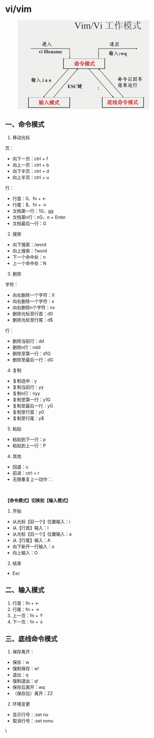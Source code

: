 # vi/vim

<figure><img src="../../.gitbook/assets/image (3).png" alt=""><figcaption></figcaption></figure>





## 一、命令模式

1. 移动光标

页：

* 向下一页：ctrl + f
* 向上一页：ctrl + b
* 向下半页：ctrl + d
* 向上半页：ctrl + u

行：

* 行首：0、fn + ←
* 行尾：$、fn + →
* 文档第一行：1G、gg
* 文档第n行：nG、n + Enter
* 文档最后一行：G

2. 搜索

* 向下搜索：/word
* 向上搜索：?word
* 下一个命中处：n
* 上一个命中处：N

3. 删除

字符：

* 向左删除一个字符：X
* 向右删除一个字符：x
* 向右删除n个字符：nx
* 删除光标至行首：d0
* 删除光标至行尾：d$

行：

* 删除当前行：dd
* 删除n行：ndd
* 删除至第一行：d1G
* 删除至最后一行：dG

4. 复制

* 复制选中：y
* 复制当前行：yy
* 复制n行：nyy
* 复制至第一行：y1G
* 复制至最后一行：yG
* 复制至行首：y0
* 复制至行尾：y$

5. 粘贴

* 粘贴到下一行：p
* 粘贴到上一行：P

4. 其他

* 回退：u
* 前进：ctrl + r
* 无限重复上一动作：.

\
\
**【命令模式】切换到【输入模式】**

1. 开始

* 从光标【前一个】位置输入：i
* 从【行首】输入：I
* 从光标【后一个】位置输入：a
* 从【行尾】输入：A
* 向下新开一行输入：o
* 向上输入：O

2. 结束

* Esc

&#x20;

## 二、输入模式

1. 行首：fn + ←
2. 行尾：fn + →
3. 上一页：fn + ↑
4. 下一页：fn + ↓&#x20;

## 三、底线命令模式

1. 保存离开：

* 保存：w
* 强制保存：w!
* 退出：q
* 强制退出：q!
* 保存后离开：wq
* （保存后）离开：ZZ

2. 环境变更

* 显示行号：:set nu
* 取消行号：:set nonu

\
